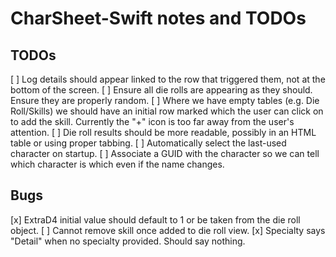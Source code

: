 # CharSheet-Swift notes and TODOs
## TODOs
[ ] Log details should appear linked to the row that triggered them, not at the bottom of the screen.
[ ] Ensure all die rolls are appearing as they should. Ensure they are properly random.
[ ] Where we have empty tables (e.g. Die Roll/Skills) we should have an initial row marked <Add Skill> which the user
can click on to add the skill. Currently the "+" icon is too far away from the user's attention.
[ ] Die roll results should be more readable, possibly in an HTML table or using proper tabbing.
[ ] Automatically select the last-used character on startup.
[ ] Associate a GUID with the character so we can tell which character is which even if the name changes.

## Bugs
[x] ExtraD4 initial value should default to 1 or be taken from the die roll object.
[ ] Cannot remove skill once added to die roll view.
[x] Specialty says "Detail" when no specialty provided. Should say nothing.